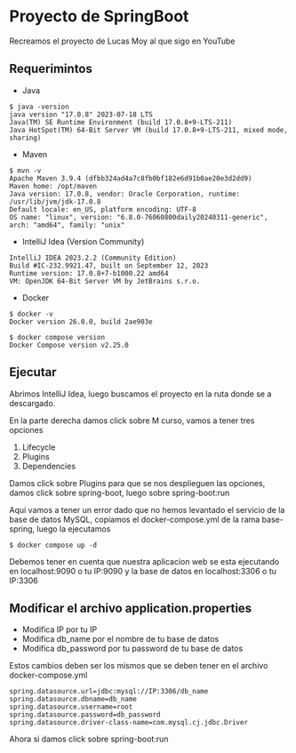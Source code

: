 # Proyecto de SpringBoot
Recreamos el proyecto de Lucas Moy al que sigo
en YouTube
## Requerimintos
- Java
```
$ java -version
java version "17.0.8" 2023-07-18 LTS
Java(TM) SE Runtime Environment (build 17.0.8+9-LTS-211)
Java HotSpot(TM) 64-Bit Server VM (build 17.0.8+9-LTS-211, mixed mode, sharing)
```
- Maven
```
$ mvn -v
Apache Maven 3.9.4 (dfbb324ad4a7c8fb0bf182e6d91b0ae20e3d2dd9)
Maven home: /opt/maven
Java version: 17.0.8, vendor: Oracle Corporation, runtime: /usr/lib/jvm/jdk-17.0.8
Default locale: en_US, platform encoding: UTF-8
OS name: "linux", version: "6.8.0-76060800daily20240311-generic", arch: "amd64", family: "unix"
```
- IntelliJ Idea (Version Community)
```
IntelliJ IDEA 2023.2.2 (Community Edition)
Build #IC-232.9921.47, built on September 12, 2023
Runtime version: 17.0.8+7-b1000.22 amd64
VM: OpenJDK 64-Bit Server VM by JetBrains s.r.o.
```
- Docker
```
$ docker -v
Docker version 26.0.0, build 2ae903e

$ docker compose version
Docker Compose version v2.25.0
```
## Ejecutar
Abrimos IntelliJ Idea, luego buscamos el proyecto en la ruta donde se a descargado.


En la parte derecha damos click sobre M curso, vamos a tener tres opciones
1. Lifecycle
2. Plugins
3. Dependencies

Damos click sobre Plugins para que se nos desplieguen las opciones, damos click
sobre spring-boot, luego sobre spring-boot:run

Aqui vamos a tener un error dado que no hemos levantado el servicio de la base de datos
MySQL, copiamos el docker-compose.yml de la rama base-spring, luego la ejecutamos
```
$ docker compose up -d
```

Debemos tener en cuenta que nuestra aplicacion web se esta ejecutando en localhost:9090 o tu IP:9090 y
la base de datos en localhost:3306 o tu IP:3306

## Modificar el archivo application.properties
* Modifica IP por tu IP
* Modifica db_name por el nombre de tu base de datos
* Modifica db_password por tu password de tu base de datos

Estos cambios deben ser los mismos que se deben tener en el
archivo docker-compose.yml
```
spring.datasource.url=jdbc:mysql://IP:3306/db_name
spring.datasource.dbname=db_name
spring.datasource.username=root
spring.datasource.password=db_password
spring.datasource.driver-class-name=com.mysql.cj.jdbc.Driver
```

Ahora si damos click sobre spring-boot:run